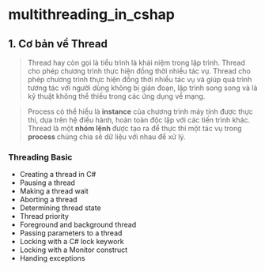 # multithreading_in_cshap

## 1. Cơ bản về Thread
> Thread hay còn gọi là tiểu trình là khái niệm trong lập trình. Thread cho phép chương trình thực hiện đồng thời nhiều tác vụ.
Thread cho phép chương trình thực hiện đồng thời nhiều tác vụ và giúp quá trình tương tác với người dùng không bị gián đoạn, lập trình song song và là kỹ thuật không thể thiếu trong các ứng dụng về mạng.

> Process có thể hiểu là <b>instance</b> của chương trình máy tính được thực thi, dựa trên hệ điều hành, hoàn toàn độc lập với các tiến trình khác.
> Thread là một <b> nhóm lệnh </b> được tạo ra để thực thi một tác vụ trong <b> process </b> chúng chia sẽ dữ liệu với nhau để xử lý.


### Threading Basic
<ul>
	<li> Creating a thread in C# </li>
	<li> Pausing a thread </li>
	<li> Making a thread wait</li>
	<li> Aborting a thread </li>
	<li> Determining thread state </li>
	<li> Thread priority</li>
	<li> Foreground and background thread </li>
	<li> Passing parameters to a thread </li>
	<li> Locking with a C# lock keywork </li>
	<li> Locking with a Monitor construct </li>
	<li> Handing exceptions </li>
</ul>